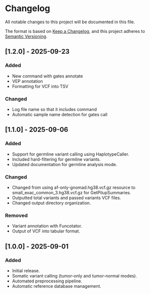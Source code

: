 # Changelog

All notable changes to this project will be documented in this file.

The format is based on [Keep a Changelog](https://keepachangelog.com/en/1.1.0/),
and this project adheres to [Semantic Versioning](https://semver.org/spec/v2.0.0.html).

## [1.2.0] - 2025-09-23
### Added
- New command with gates annotate
- VEP annotation
- Formatting for VCF into TSV
  
### Changed
- Log file name so that it includes command
- Automatic sample name detection for gates call

## [1.1.0] - 2025-09-06
### Added
- Support for germline variant calling using HaplotypeCaller.
- Included hard-filtering for germline variants. 
- Updated documentation for germline analysis mode. 
  
### Changed
- Changed from using af-only-gnomad.hg38.vcf.gz resource to small_exac_common_3.hg38.vcf.gz for GetPilupSummaries. 
- Outputted total variants and passed variants VCF files.
- Changed output directory organization. 

### Removed
- Variant annotation with Funcotator.
- Output of VCF into tabular format.

## [1.0.0] - 2025-09-01
### Added
- Initial release.
- Somatic variant calling (tumor-only and tumor-normal modes).
- Automated preprocessing pipeline.
- Automatic reference database management.